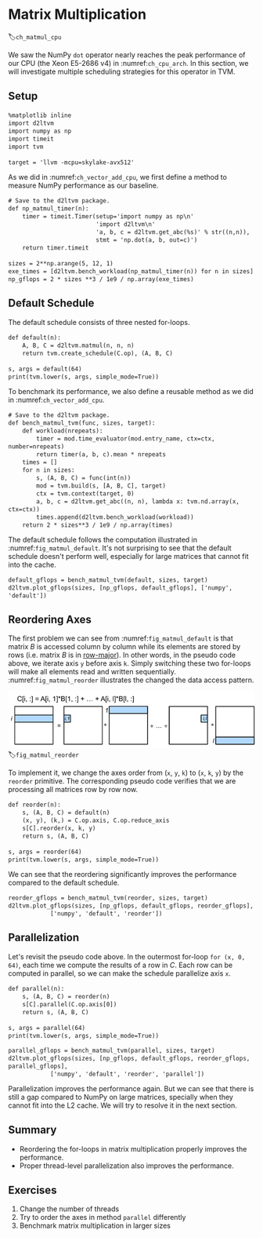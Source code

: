 # Matrix Multiplication
:label:`ch_matmul_cpu`

We saw the NumPy `dot` operator nearly reaches the peak performance of our CPU (the Xeon E5-2686 v4) in :numref:`ch_cpu_arch`. In this section, we will investigate multiple scheduling strategies for this operator in TVM.

## Setup

```{.python .input  n=1}
%matplotlib inline
import d2ltvm
import numpy as np
import timeit
import tvm

target = 'llvm -mcpu=skylake-avx512'
```

As we did in :numref:`ch_vector_add_cpu`, we first define a method to measure NumPy performance as our baseline.

```{.python .input  n=2}
# Save to the d2ltvm package.
def np_matmul_timer(n):
    timer = timeit.Timer(setup='import numpy as np\n'
                         'import d2ltvm\n'
                         'a, b, c = d2ltvm.get_abc(%s)' % str((n,n)),
                         stmt = 'np.dot(a, b, out=c)')
    return timer.timeit

sizes = 2**np.arange(5, 12, 1)
exe_times = [d2ltvm.bench_workload(np_matmul_timer(n)) for n in sizes]
np_gflops = 2 * sizes **3 / 1e9 / np.array(exe_times)
```

## Default Schedule

The default schedule consists of three nested for-loops.

```{.python .input  n=3}
def default(n):
    A, B, C = d2ltvm.matmul(n, n, n)
    return tvm.create_schedule(C.op), (A, B, C)

s, args = default(64)
print(tvm.lower(s, args, simple_mode=True))
```

To benchmark its performance, we also define a reusable method as we did in :numref:`ch_vector_add_cpu`.

```{.python .input  n=4}
# Save to the d2ltvm package.
def bench_matmul_tvm(func, sizes, target):
    def workload(nrepeats):
        timer = mod.time_evaluator(mod.entry_name, ctx=ctx, number=nrepeats)
        return timer(a, b, c).mean * nrepeats
    times = []
    for n in sizes:
        s, (A, B, C) = func(int(n))
        mod = tvm.build(s, [A, B, C], target)
        ctx = tvm.context(target, 0)
        a, b, c = d2ltvm.get_abc((n, n), lambda x: tvm.nd.array(x, ctx=ctx))
        times.append(d2ltvm.bench_workload(workload))
    return 2 * sizes**3 / 1e9 / np.array(times)
```

The default schedule follows the computation illustrated in :numref:`fig_matmul_default`.
It's not surprising to see that the default schedule doesn't perform well, especially for large matrices that cannot fit into the cache.

```{.python .input  n=5}
default_gflops = bench_matmul_tvm(default, sizes, target)
d2ltvm.plot_gflops(sizes, [np_gflops, default_gflops], ['numpy', 'default'])
```

## Reordering Axes

The first problem we can see from :numref:`fig_matmul_default` is that matrix $B$ is accessed column by column while its elements are stored by rows (i.e. matrix $B$ is in [row-major](https://en.wikipedia.org/wiki/Row-_and_column-major_order)). In other words, in the pseudo code above, we iterate axis `y` before axis `k`. Simply switching these two for-loops will make all elements read and written sequentially. :numref:`fig_matmul_reorder` illustrates the changed the data access pattern.

![Reorder axes in matrix multiplication.](../img/matmul_reorder.svg)
:label:`fig_matmul_reorder`

To implement it, we change the axes order from (`x`, `y`, `k`) to (`x`, `k`, `y`) by the `reorder` primitive. The corresponding pseudo code verifies that we are processing all matrices row by row now.

```{.python .input  n=6}
def reorder(n):
    s, (A, B, C) = default(n)
    (x, y), (k,) = C.op.axis, C.op.reduce_axis
    s[C].reorder(x, k, y)
    return s, (A, B, C)

s, args = reorder(64)
print(tvm.lower(s, args, simple_mode=True))
```

We can see that the reordering significantly improves the performance compared to the default schedule.

```{.python .input  n=7}
reorder_gflops = bench_matmul_tvm(reorder, sizes, target)
d2ltvm.plot_gflops(sizes, [np_gflops, default_gflops, reorder_gflops],
            ['numpy', 'default', 'reorder'])
```

## Parallelization

Let's revisit the pseudo code above. In the outermost for-loop `for (x, 0, 64)`, each time we compute the results of a row in $C$. Each row can be computed in parallel, so we can make the schedule parallelize axis `x`.

```{.python .input  n=8}
def parallel(n):
    s, (A, B, C) = reorder(n)
    s[C].parallel(C.op.axis[0])
    return s, (A, B, C)

s, args = parallel(64)
print(tvm.lower(s, args, simple_mode=True))
```

```{.python .input  n=9}
parallel_gflops = bench_matmul_tvm(parallel, sizes, target)
d2ltvm.plot_gflops(sizes, [np_gflops, default_gflops, reorder_gflops, parallel_gflops],
            ['numpy', 'default', 'reorder', 'parallel'])
```

Parallelization improves the performance again. But we can see that there is still a gap compared to NumPy on large matrices, specially when they cannot fit into the L2 cache. We will try to resolve it in the next section.

## Summary

- Reordering the for-loops in matrix multiplication properly improves the performance.
- Proper thread-level parallelization also improves the performance.

## Exercises

1. Change the number of threads
1. Try to order the axes in method `parallel` differently
1. Benchmark matrix multiplication in larger sizes
